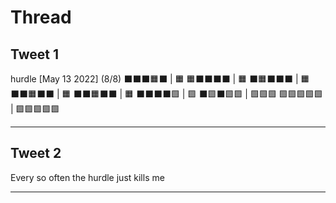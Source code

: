 # Thread

## Tweet 1

hurdle [May 13 2022] (8/8) ⬛⬛⬛🟧⬛ | 🟧 🟧⬛⬛⬛⬛ | 🟧 ⬛🟧⬛⬛⬛ | 🟧 ⬛⬛🟧⬛⬛ | 🟧 ⬛⬛🟧⬛⬛ | 🟧 ⬛⬛⬛⬛🟩 | 🟩 ⬛🟩⬛🟩🟩 | 🟩🟩🟩 🟩🟩🟩🟩🟩 | 🟩🟩🟩🟩🟩

---

## Tweet 2

Every so often the hurdle just kills me

---

